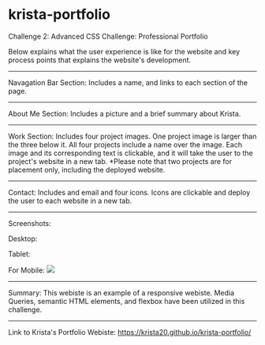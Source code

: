 # krista-portfolio
Challenge 2: Advanced CSS Challenge: Professional Portfolio

Below explains what the user experience is like for the website and key process points that explains the website's development.

___________
Navagation Bar Section:
Includes a name, and links to each section of the page.

___________
About Me Section:
Includes a picture and a brief summary about Krista.

___________
Work Section:
Includes four project images. One project image is larger than the three below it. All four projects include a name over the image. Each image and its corresponding text is clickable, and it will take the user to the project's website in a new tab. 
*Please note that two projects are for placement only, including the deployed website.

___________
Contact:
Includes and email and four icons. Icons are clickable and deploy the user to each website in a new tab.

___________
Screenshots:

Desktop:


Tablet:


For Mobile:
![](/assets/readme_imgs/krista-portfolio-mobile.jpg)
___________
Summary:
This webiste is an example of a responsive webiste. Media Queries, semantic HTML elements, and flexbox have been utilized in this challenge.
___________
Link to Krista's Portfolio Webiste:
https://krista20.github.io/krista-portfolio/